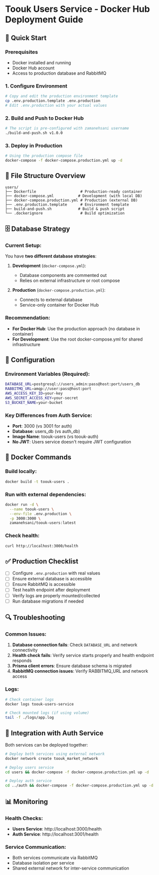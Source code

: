 # Toouk Users Service - Docker Hub Deployment Guide

## 🚀 Quick Start

### Prerequisites
- Docker installed and running
- Docker Hub account
- Access to production database and RabbitMQ

### 1. Configure Environment
```bash
# Copy and edit the production environment template
cp .env.production.template .env.production
# Edit .env.production with your actual values
```

### 2. Build and Push to Docker Hub
```bash
# The script is pre-configured with zamanehsani username
./build-and-push.sh v1.0.0
```

### 3. Deploy in Production
```bash
# Using the production compose file
docker-compose -f docker-compose.production.yml up -d
```

## 📁 File Structure Overview

```
users/
├── Dockerfile                    # Production-ready container
├── docker-compose.yml           # Development (with local DB)
├── docker-compose.production.yml # Production (external DB)
├── .env.production.template      # Environment template
├── build-and-push.sh            # Build & push script
└── .dockerignore                 # Build optimization
```

## 🗄️ Database Strategy

### Current Setup:
You have **two different database strategies**:

1. **Development** (`docker-compose.yml`): 
   - Database components are commented out
   - Relies on external infrastructure or root compose

2. **Production** (`docker-compose.production.yml`):
   - Connects to external database
   - Service-only container for Docker Hub

### Recommendation:
- **For Docker Hub**: Use the production approach (no database in container)
- **For Development**: Use the root docker-compose.yml for shared infrastructure

## 🔧 Configuration

### Environment Variables (Required):
```bash
DATABASE_URL=postgresql://users_admin:pass@host:port/users_db
RABBITMQ_URL=amqp://user:pass@host:port
AWS_ACCESS_KEY_ID=your-key
AWS_SECRET_ACCESS_KEY=your-secret
S3_BUCKET_NAME=your-bucket
```

### Key Differences from Auth Service:
- **Port**: 3000 (vs 3001 for auth)
- **Database**: users_db (vs auth_db)
- **Image Name**: toouk-users (vs toouk-auth)
- **No JWT**: Users service doesn't require JWT configuration

## 🐳 Docker Commands

### Build locally:
```bash
docker build -t toouk-users .
```

### Run with external dependencies:
```bash
docker run -d \
  --name toouk-users \
  --env-file .env.production \
  -p 3000:3000 \
  zamanehsani/toouk-users:latest
```

### Check health:
```bash
curl http://localhost:3000/health
```

## ✅ Production Checklist

- [ ] Configure `.env.production` with real values
- [ ] Ensure external database is accessible
- [ ] Ensure RabbitMQ is accessible
- [ ] Test health endpoint after deployment
- [ ] Verify logs are properly mounted/collected
- [ ] Run database migrations if needed

## 🔍 Troubleshooting

### Common Issues:
1. **Database connection fails**: Check `DATABASE_URL` and network connectivity
2. **Health check fails**: Verify service starts properly and health endpoint responds
3. **Prisma client errors**: Ensure database schema is migrated
4. **RabbitMQ connection issues**: Verify RABBITMQ_URL and network access

### Logs:
```bash
# Check container logs
docker logs toouk-users-service

# Check mounted logs (if using volume)
tail -f ./logs/app.log
```

## 🔄 Integration with Auth Service

Both services can be deployed together:

```bash
# Deploy both services using external network
docker network create toouk_market_network

# Deploy users service
cd users && docker-compose -f docker-compose.production.yml up -d

# Deploy auth service  
cd ../auth && docker-compose -f docker-compose.production.yml up -d
```

## 📊 Monitoring

### Health Checks:
- **Users Service**: http://localhost:3000/health
- **Auth Service**: http://localhost:3001/health

### Service Communication:
- Both services communicate via RabbitMQ
- Database isolation per service
- Shared external network for inter-service communication